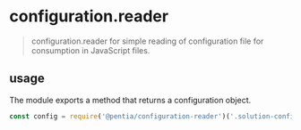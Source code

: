 # configuration.reader

> configuration.reader for simple reading of configuration file for consumption in JavaScript files.

## usage
The module exports a method that returns a configuration object.

```javascript
const config = require('@pentia/configuration-reader')('.solution-config.json');
```
